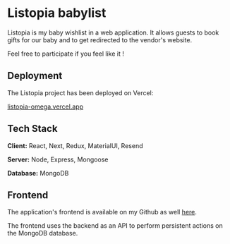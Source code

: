 
# Listopia babylist

Listopia is my baby wishlist in a web application. It allows guests to book gifts for our baby and to get redirected to the vendor's website.

Feel free to participate if you feel like it !

## Deployment

The Listopia project has been deployed on Vercel:

[listopia-omega.vercel.app](https://listopia-omega.vercel.app/)

## Tech Stack

**Client:** React, Next, Redux, MaterialUI, Resend

**Server:** Node, Express, Mongoose

**Database:** MongoDB

## Frontend

The application's frontend is available on my Github as well [here](https://github.com/michaelrasolo/listopia-frontend).

The frontend uses the backend as an API to perform persistent actions on the MongoDB database.
